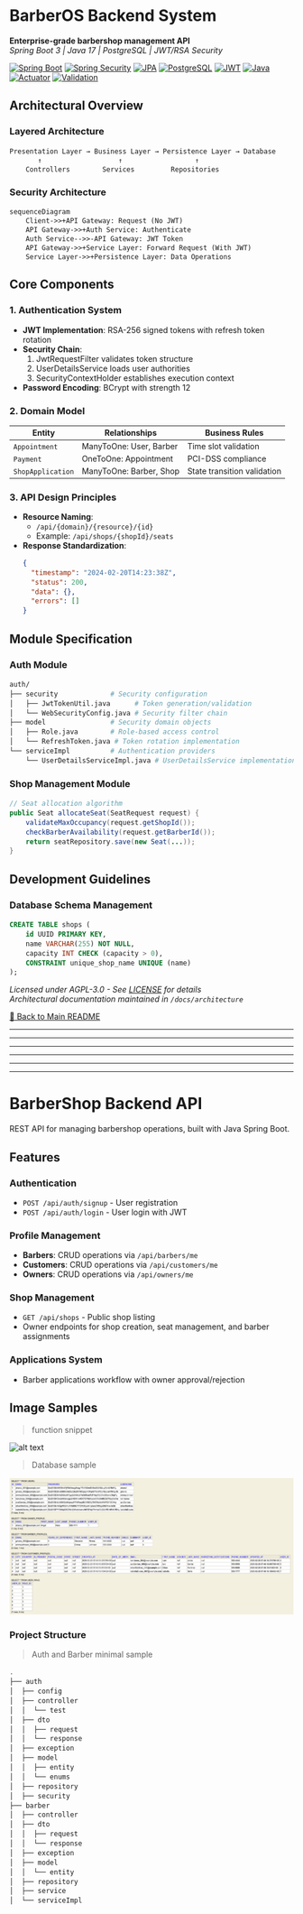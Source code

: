 # BarberOS Backend System

**Enterprise-grade barbershop management API**  
_Spring Boot 3 | Java 17 | PostgreSQL | JWT/RSA Security_

[![Spring Boot](https://img.shields.io/badge/Spring_Boot-3-6DB33F?logo=springboot)](https://spring.io/projects/spring-boot) [![Spring Security](https://img.shields.io/badge/Spring_Security-6-6DB33F?logo=springsecurity)](https://spring.io/projects/spring-security) [![JPA](https://img.shields.io/badge/JPA-Hibernate-59666C?logo=hibernate)](https://hibernate.org) [![PostgreSQL](https://img.shields.io/badge/PostgreSQL-16-4169E1?logo=postgresql)](https://www.postgresql.org/) [![JWT](https://img.shields.io/badge/JWT-0.11.5-000000?logo=jsonwebtokens)](https://jwt.io) [![Java](https://img.shields.io/badge/Java-17-007396?logo=openjdk)](https://openjdk.org) [![Actuator](https://img.shields.io/badge/Spring_Actuator-3-6DB33F)]() [![Validation](https://img.shields.io/badge/Bean_Validation-3-6DB33F)]()

## Architectural Overview

### Layered Architecture

```
Presentation Layer → Business Layer → Persistence Layer → Database
       ↑                   ↑                  ↑
    Controllers        Services         Repositories
```

### Security Architecture

```mermaid
sequenceDiagram
    Client->>+API Gateway: Request (No JWT)
    API Gateway->>+Auth Service: Authenticate
    Auth Service-->>-API Gateway: JWT Token
    API Gateway->>+Service Layer: Forward Request (With JWT)
    Service Layer->>+Persistence Layer: Data Operations
```

## Core Components

### 1. Authentication System

- **JWT Implementation**: RSA-256 signed tokens with refresh token rotation
- **Security Chain**:
  1. JwtRequestFilter validates token structure
  2. UserDetailsService loads user authorities
  3. SecurityContextHolder establishes execution context
- **Password Encoding**: BCrypt with strength 12

### 2. Domain Model

| Entity            | Relationships           | Business Rules              |
| ----------------- | ----------------------- | --------------------------- |
| `Appointment`     | ManyToOne: User, Barber | Time slot validation        |
| `Payment`         | OneToOne: Appointment   | PCI-DSS compliance          |
| `ShopApplication` | ManyToOne: Barber, Shop | State transition validation |

### 3. API Design Principles

- **Resource Naming**:
  - `/api/{domain}/{resource}/{id}`
  - Example: `/api/shops/{shopId}/seats`
- **Response Standardization**:
  ```json
  {
    "timestamp": "2024-02-20T14:23:38Z",
    "status": 200,
    "data": {},
    "errors": []
  }
  ```

## Module Specification

### Auth Module

```bash
auth/
├── security             # Security configuration
│   ├── JwtTokenUtil.java      # Token generation/validation
│   └── WebSecurityConfig.java # Security filter chain
├── model                # Security domain objects
│   ├── Role.java        # Role-based access control
│   └── RefreshToken.java # Token rotation implementation
└── serviceImpl          # Authentication providers
    └── UserDetailsServiceImpl.java # UserDetailsService implementation
```

### Shop Management Module

```java
// Seat allocation algorithm
public Seat allocateSeat(SeatRequest request) {
    validateMaxOccupancy(request.getShopId());
    checkBarberAvailability(request.getBarberId());
    return seatRepository.save(new Seat(...));
}
```

## Development Guidelines

### Database Schema Management

```sql
CREATE TABLE shops (
    id UUID PRIMARY KEY,
    name VARCHAR(255) NOT NULL,
    capacity INT CHECK (capacity > 0),
    CONSTRAINT unique_shop_name UNIQUE (name)
);
```


_Licensed under AGPL-3.0 - See [LICENSE](LICENSE) for details_  
_Architectural documentation maintained in `/docs/architecture`_

[🔼 Back to Main README](../README.md)

---

---

---

---

---

---

# BarberShop Backend API

REST API for managing barbershop operations, built with Java Spring Boot.

## Features

### Authentication

- `POST /api/auth/signup` - User registration
- `POST /api/auth/login` - User login with JWT

### Profile Management

- **Barbers**: CRUD operations via `/api/barbers/me`
- **Customers**: CRUD operations via `/api/customers/me`
- **Owners**: CRUD operations via `/api/owners/me`

### Shop Management

- `GET /api/shops` - Public shop listing
- Owner endpoints for shop creation, seat management, and barber assignments

### Applications System

- Barber applications workflow with owner approval/rejection

## Image Samples

> function snippet

![alt text](../public/backend-img/reject-application.gif)

> Database sample

![alt text](../public/backend-img/database.png)

### Project Structure

> Auth and Barber minimal sample

```bash
.
├── auth
│  ├── config
│  ├── controller
│  │  └── test
│  ├── dto
│  │  ├── request
│  │  └── response
│  ├── exception
│  ├── model
│  │  ├── entity
│  │  └── enums
│  ├── repository
│  ├── security
├── barber
│  ├── controller
│  ├── dto
│  │  ├── request
│  │  └── response
│  ├── exception
│  ├── model
│  │  └── entity
│  ├── repository
│  ├── service
│  └── serviceImpl
```
